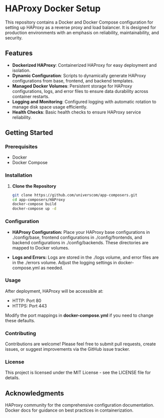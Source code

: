 # HAProxy Docker Setup

This repository contains a Docker and Docker Compose configuration for setting up HAProxy as a reverse proxy and load balancer. It is designed for production environments with an emphasis on reliability, maintainability, and security.

## Features

- **Dockerized HAProxy**: Containerized HAProxy for easy deployment and isolation.
- **Dynamic Configuration**: Scripts to dynamically generate HAProxy configurations from base, frontend, and backend templates.
- **Managed Docker Volumes**: Persistent storage for HAProxy configurations, logs, and error files to ensure data durability across container restarts.
- **Logging and Monitoring**: Configured logging with automatic rotation to manage disk space usage efficiently.
- **Health Checks**: Basic health checks to ensure HAProxy service reliability.

## Getting Started

### Prerequisites

- Docker
- Docker Compose

### Installation

1. **Clone the Repository**

   ```bash
   git clone https://github.com/universcom/app-composers.git
   cd app-composers/HAProxy
   docker-compose build
   docker-compose up -d
   ```

### Configuration

- **HAProxy Configuration:** Place your HAProxy base configurations in ./config/base, frontend configurations in ./config/frontends, and backend configurations in ./config/backends. These directories are mapped to Docker volumes.

- **Logs and Errors:** Logs are stored in the ./logs volume, and error files are in the ./errors volume. Adjust the logging settings in docker-compose.yml as needed.

### Usage

After deployment, HAProxy will be accessible at:

- HTTP: Port 80
- HTTPS: Port 443

Modify the port mappings in **docker-compose.yml** if you need to change these defaults.


### Contributing

Contributions are welcome! Please feel free to submit pull requests, create issues, or suggest improvements via the GitHub issue tracker.

### License

This project is licensed under the MIT License - see the LICENSE file for details.

## Acknowledgments

HAProxy community for the comprehensive configuration documentation.
Docker docs for guidance on best practices in containerization.

